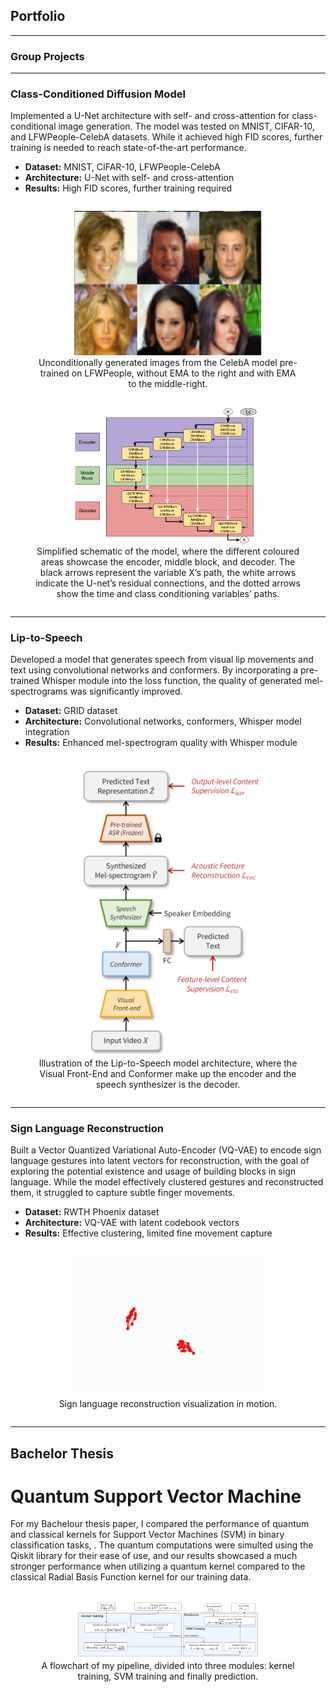 ## Portfolio

---

### Group Projects

---

### Class-Conditioned Diffusion Model
<p>
  Implemented a U-Net architecture with self- and cross-attention for class-conditional image generation. The model was tested on MNIST, CIFAR-10, and LFWPeople-CelebA datasets. While it achieved high FID scores, further training is needed to reach state-of-the-art performance.
</p>
<ul>
  <li><b>Dataset:</b> MNIST, CIFAR-10, LFWPeople-CelebA</li>
  <li><b>Architecture:</b> U-Net with self- and cross-attention</li>
  <li><b>Results:</b> High FID scores, further training required</li>
</ul>
<div style="text-align:center;">
  <figure style="display: inline-block; text-align: center;">
    <img src="images/people_img.png?raw=true" alt="Generated images from the diffusion model" width="300"/>
    <figcaption>Unconditionally generated images from the CelebA model pre-trained on LFWPeople, without EMA to the right and with EMA to the middle-right.</figcaption>
  </figure>
  
  <figure style="display: inline-block; text-align: center;">
    <img src="images/DDPM_final_arch.png?raw=true" alt="U-Net architecture of diffusion model" width="300"/>
    <figcaption>Simplified schematic of the model, where the different coloured areas showcase the encoder, middle block, and decoder. The black arrows represent the variable X’s path, the white arrows indicate the U-net’s residual connections, and the dotted arrows show the time and class conditioning variables’ paths.</figcaption>
  </figure>
</div>

---

### Lip-to-Speech
<p>
  Developed a model that generates speech from visual lip movements and text using convolutional networks and conformers. By incorporating a pre-trained Whisper module into the loss function, the quality of generated mel-spectrograms was significantly improved.
</p>
<ul>
  <li><b>Dataset:</b> GRID dataset</li>
  <li><b>Architecture:</b> Convolutional networks, conformers, Whisper model integration</li>
  <li><b>Results:</b> Enhanced mel-spectrogram quality with Whisper module</li>
</ul>
<div style="text-align:center;">
  <figure style="display: inline-block; text-align: center;">
    <img src="images/Lip_to_Speech_arch.png?raw=true" alt="Lip to Speech model architecture" width="300"/>
    <figcaption>Illustration of the Lip-to-Speech model architecture, where the Visual Front-End and Conformer make up the encoder and the speech synthesizer is the decoder.</figcaption>
  </figure>
</div>

---

### Sign Language Reconstruction
<p>
  Built a Vector Quantized Variational Auto-Encoder (VQ-VAE) to encode sign language gestures into latent vectors for reconstruction, with the goal of exploring the potential existence and usage of building blocks in sign language. While the model effectively clustered gestures and reconstructed them, it struggled to capture subtle finger movements.
</p>
<ul>
  <li><b>Dataset:</b> RWTH Phoenix dataset</li>
  <li><b>Architecture:</b> VQ-VAE with latent codebook vectors</li>
  <li><b>Results:</b> Effective clustering, limited fine movement capture</li>
</ul>
<div style="text-align:center;">
  <figure style="display: inline-block; text-align: center;">
    <img src="images/sign_language_rec_gif.gif?raw=true" alt="Sign language reconstruction visualization" width="300"/>
    <figcaption>Sign language reconstruction visualization in motion.</figcaption>
  </figure>
</div>

---

## Bachelor Thesis

# Quantum Support Vector Machine
<p> 
  For my Bachelour thesis paper, I compared the performance of quantum and classical kernels for Support Vector Machines (SVM) in binary classification tasks, . 
  The quantum computations were simulted using the Qiskit library for their ease of use, and our results showcased a much stronger performance when utilizing a quantum kernel compared to the classical Radial Basis Function kernel for our training data. 
</p>
<div style="text-align:center;">
  <figure style="display: inline-block; text-align: center;">
    <img src="images/QSVM.png?raw=true" alt="Quantum Support Vector Machine Flowchart" width="300"/>
    <figcaption> A flowchart of my pipeline, divided into three modules: kernel training, SVM training and finally prediction.</figcaption>
  </figure>
</div>


